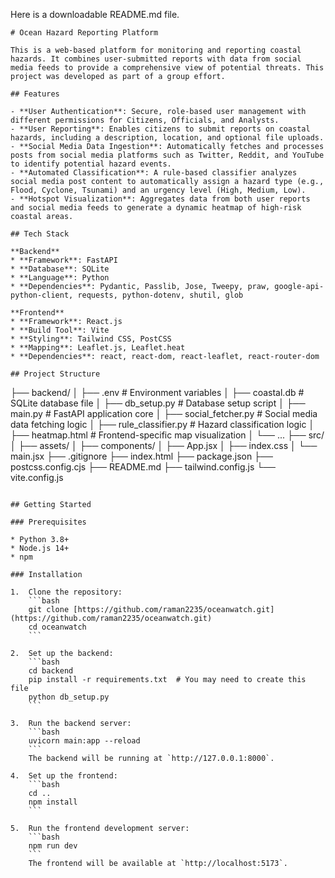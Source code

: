 Here is a downloadable README.md file.

```
# Ocean Hazard Reporting Platform

This is a web-based platform for monitoring and reporting coastal hazards. It combines user-submitted reports with data from social media feeds to provide a comprehensive view of potential threats. This project was developed as part of a group effort.

## Features

- **User Authentication**: Secure, role-based user management with different permissions for Citizens, Officials, and Analysts.
- **User Reporting**: Enables citizens to submit reports on coastal hazards, including a description, location, and optional file uploads.
- **Social Media Data Ingestion**: Automatically fetches and processes posts from social media platforms such as Twitter, Reddit, and YouTube to identify potential hazard events.
- **Automated Classification**: A rule-based classifier analyzes social media post content to automatically assign a hazard type (e.g., Flood, Cyclone, Tsunami) and an urgency level (High, Medium, Low).
- **Hotspot Visualization**: Aggregates data from both user reports and social media feeds to generate a dynamic heatmap of high-risk coastal areas.

## Tech Stack

**Backend**
* **Framework**: FastAPI
* **Database**: SQLite
* **Language**: Python
* **Dependencies**: Pydantic, Passlib, Jose, Tweepy, praw, google-api-python-client, requests, python-dotenv, shutil, glob

**Frontend**
* **Framework**: React.js
* **Build Tool**: Vite
* **Styling**: Tailwind CSS, PostCSS
* **Mapping**: Leaflet.js, Leaflet.heat
* **Dependencies**: react, react-dom, react-leaflet, react-router-dom

## Project Structure

```

├── backend/
│   ├── .env                       \# Environment variables
│   ├── coastal.db                 \# SQLite database file
│   ├── db\_setup.py                \# Database setup script
│   ├── main.py                    \# FastAPI application core
│   ├── social\_fetcher.py          \# Social media data fetching logic
│   ├── rule\_classifier.py         \# Hazard classification logic
│   ├── heatmap.html               \# Frontend-specific map visualization
│   └── ...
├── src/
│   ├── assets/
│   ├── components/
│   ├── App.jsx
│   ├── index.css
│   └── main.jsx
├── .gitignore
├── index.html
├── package.json
├── postcss.config.cjs
├── README.md
├── tailwind.config.js
└── vite.config.js

````

## Getting Started

### Prerequisites

* Python 3.8+
* Node.js 14+
* npm

### Installation

1.  Clone the repository:
    ```bash
    git clone [https://github.com/raman2235/oceanwatch.git](https://github.com/raman2235/oceanwatch.git)
    cd oceanwatch
    ```

2.  Set up the backend:
    ```bash
    cd backend
    pip install -r requirements.txt  # You may need to create this file
    python db_setup.py
    ```

3.  Run the backend server:
    ```bash
    uvicorn main:app --reload
    ```
    The backend will be running at `http://127.0.0.1:8000`.

4.  Set up the frontend:
    ```bash
    cd ..
    npm install
    ```

5.  Run the frontend development server:
    ```bash
    npm run dev
    ```
    The frontend will be available at `http://localhost:5173`.
````

